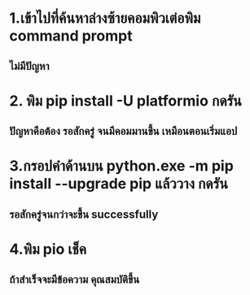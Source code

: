 # 1.เข้าไปที่ค้นหาล่างซ้ายคอมพิวเต่อพิม command prompt
## ไม่มีปัญหา
# 2. พิม pip install -U platformio กดรัน
## ปัญหาคือต้อง รอสักครู่ จนมีคอมมานขึ้น เหมือนตอนเริ่มแอป
# 3.กรอปคำด้านบน python.exe -m pip install --upgrade pip แล้ววาง กดรัน
## รอสักครู่จนกว่าจะขึ้น successfully
# 4.พิม pio เช็ค
## ถ้าสำเร็จจะมีข้อความ คุณสมบัติขึ้น 
